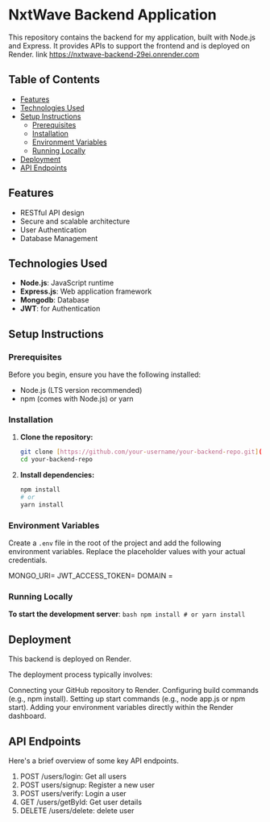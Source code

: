 # NxtWave Backend Application

This repository contains the backend for my application, built with Node.js and Express. It provides APIs to support the frontend and is deployed on Render. link https://nxtwave-backend-29ei.onrender.com

## Table of Contents

- [Features](#features)
- [Technologies Used](#technologies-used)
- [Setup Instructions](#setup-instructions)
    - [Prerequisites](#prerequisites)
    - [Installation](#installation)
    - [Environment Variables](#environment-variables)
    - [Running Locally](#running-locally)
- [Deployment](#deployment)
- [API Endpoints](#api-endpoints)

## Features

* RESTful API design
* Secure and scalable architecture
* User Authentication
* Database Management

## Technologies Used

* **Node.js**: JavaScript runtime
* **Express.js**: Web application framework
* **Mongodb**: Database
* **JWT**: for Authentication

## Setup Instructions

### Prerequisites

Before you begin, ensure you have the following installed:

* Node.js (LTS version recommended)
* npm (comes with Node.js) or yarn

### Installation

1.  **Clone the repository:**
    ```bash
    git clone [https://github.com/your-username/your-backend-repo.git](https://github.com/your-username/your-backend-repo.git)
    cd your-backend-repo
    ```

2.  **Install dependencies:**
    ```bash
    npm install
    # or
    yarn install
    ```

### Environment Variables

Create a `.env` file in the root of the project and add the following environment variables. Replace the placeholder values with your actual credentials.

MONGO_URI=
JWT_ACCESS_TOKEN=
DOMAIN = 

### Running Locally

**To start the development server**:
    ```bash
    npm install
    # or
    yarn install
    ```
## Deployment
This backend is deployed on Render.

The deployment process typically involves:

Connecting your GitHub repository to Render.
Configuring build commands (e.g., npm install).
Setting up start commands (e.g., node app.js or npm start).
Adding your environment variables directly within the Render dashboard.

## API Endpoints

Here's a brief overview of some key API endpoints. 

1. POST /users/login: Get all users
2. POST users/signup: Register a new user
3. POST users/verify: Login a user
4. GET /users/getById: Get user details
5. DELETE /users/delete: delete user